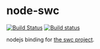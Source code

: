 # node-swc

[![Build Status](https://travis-ci.com/swc-project/node-swc.svg?branch=master)](https://travis-ci.com/swc-project/node-swc)
[![Build status](https://ci.appveyor.com/api/projects/status/6cqafsfy4h6el407?svg=true)](https://ci.appveyor.com/project/kdy1/node-swc)


nodejs binding for [the swc project][].


[the swc project]:https://github.com/swc-project/swc
